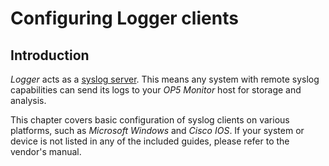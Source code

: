 # Configuring Logger clients

## Introduction

*Logger* acts as a [syslog server](http://en.wikipedia.org/wiki/Syslog). This means any system with remote syslog capabilities can send its logs to your *OP5 Monitor* host for storage and analysis.

This chapter covers basic configuration of syslog clients on various platforms, such as *Microsoft Windows* and *Cisco IOS*. If your system or device is not listed in any of the included guides, please refer to the vendor's manual.
